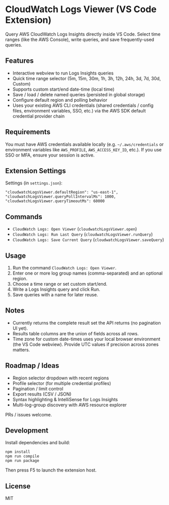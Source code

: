 # CloudWatch Logs Viewer (VS Code Extension)

Query AWS CloudWatch Logs Insights directly inside VS Code. Select time ranges (like the AWS Console), write queries, and save frequently-used queries.

## Features

- Interactive webview to run Logs Insights queries
- Quick time range selector (5m, 15m, 30m, 1h, 3h, 12h, 24h, 3d, 7d, 30d, Custom)
- Supports custom start/end date-time (local time)
- Save / load / delete named queries (persisted in global storage)
- Configure default region and polling behavior
- Uses your existing AWS CLI credentials (shared credentials / config files, environment variables, SSO, etc.) via the AWS SDK default credential provider chain

## Requirements

You must have AWS credentials available locally (e.g. `~/.aws/credentials` or environment variables like `AWS_PROFILE`, `AWS_ACCESS_KEY_ID`, etc.). If you use SSO or MFA, ensure your session is active.

## Extension Settings

Settings (in `settings.json`):

```
"cloudwatchLogsViewer.defaultRegion": "us-east-1",
"cloudwatchLogsViewer.queryPollIntervalMs": 1000,
"cloudwatchLogsViewer.queryTimeoutMs": 60000
```

## Commands

- `CloudWatch Logs: Open Viewer` (`cloudwatchLogsViewer.open`)
- `CloudWatch Logs: Run Last Query` (`cloudwatchLogsViewer.runQuery`)
- `CloudWatch Logs: Save Current Query` (`cloudwatchLogsViewer.saveQuery`)

## Usage

1. Run the command `CloudWatch Logs: Open Viewer`.
2. Enter one or more log group names (comma-separated) and an optional region.
3. Choose a time range or set custom start/end.
4. Write a Logs Insights query and click Run.
5. Save queries with a name for later reuse.

## Notes

- Currently returns the complete result set the API returns (no pagination UI yet).
- Results table columns are the union of fields across all rows.
- Time zone for custom date-times uses your local browser environment (the VS Code webview). Provide UTC values if precision across zones matters.

## Roadmap / Ideas

- Region selector dropdown with recent regions
- Profile selector (for multiple credential profiles)
- Pagination / limit control
- Export results (CSV / JSON)
- Syntax highlighting & IntelliSense for Logs Insights
- Multi-log-group discovery with AWS resource explorer

PRs / issues welcome.

## Development

Install dependencies and build:

```
npm install
npm run compile
npm run package
```

Then press F5 to launch the extension host.

## License

MIT
